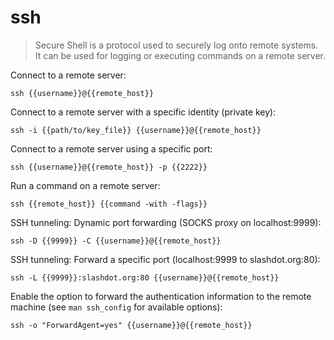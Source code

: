 ssh
===

> Secure Shell is a protocol used to securely log onto remote systems.
> It can be used for logging or executing commands on a remote server.

Connect to a remote server:

    ssh {{username}}@{{remote_host}}

Connect to a remote server with a specific identity (private key):

    ssh -i {{path/to/key_file}} {{username}}@{{remote_host}}

Connect to a remote server using a specific port:

    ssh {{username}}@{{remote_host}} -p {{2222}}

Run a command on a remote server:

    ssh {{remote_host}} {{command -with -flags}}

SSH tunneling: Dynamic port forwarding (SOCKS proxy on localhost:9999):

    ssh -D {{9999}} -C {{username}}@{{remote_host}}

SSH tunneling: Forward a specific port (localhost:9999 to slashdot.org:80):

    ssh -L {{9999}}:slashdot.org:80 {{username}}@{{remote_host}}

Enable the option to forward the authentication information to the remote machine (see `man ssh_config` for available options):

    ssh -o "ForwardAgent=yes" {{username}}@{{remote_host}}
